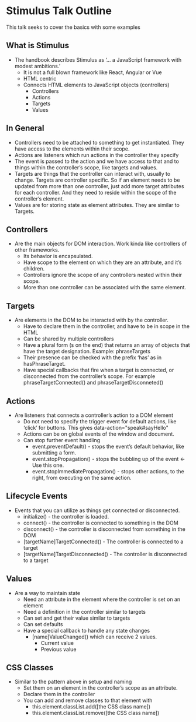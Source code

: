 # Stimulus Talk Outline

This talk seeks to cover the basics with some examples

## What is Stimulus
* The handbook describes Stimulus as ‘... a JavaScript framework with modest ambitions.’ 
  * It is not a full blown framework like React, Angular or Vue
  * HTML centric
  * Connects HTML elements to JavaScript objects (controllers)
    * Controllers
    * Actions
    * Targets
    * Values

## In General
* Controllers need to be attached to something to get instantiated. They have access to the elements within their scope.
* Actions are listeners which run actions in the controller they specify
* The event is passed to the action and we have access to that and to things within the controller’s scope, like targets and values.
* Targets are things that the controller can interact with, usually to change. Targets are controller specific. So if an element needs to be updated from more than one controller, just add more target attributes for each controller. And they need to reside within the scope of the controller’s element.
* Values are for storing state as element attributes. They are similar to Targets.

## Controllers
* Are the main objects for DOM interaction. Work kinda like controllers of other frameworks. 
  * Its behavior is encapsulated.
  * Have scope to the element on which they are an attribute, and it’s children.
  * Controllers ignore the scope of any controllers nested within their scope.
  * More than one controller can be associated with the same element.

## Targets
* Are elements in the DOM to be interacted with by the controller.
  * Have to declare them in the controller, and have to be in scope in the HTML
  * Can be shared by multiple controllers
  * Have a plural form (s on the end) that returns an array of objects that have the target designation. Example: phraseTargets
  * Their presence can be checked with the prefix ‘has’ as in hasPhraseTarget.
  * Have special callbacks that fire when a target is connected, or disconnected from the controller’s scope. For example phraseTargetConnected() and phraseTargetDisconneted()

## Actions
* Are listeners that connects a controller’s action to a DOM element
  * Do not need to specify the trigger event for default actions, like ‘click’ for buttons. This gives data-action="speak#sayHello"
  * Actions can be on global events of the window and document.
  * Can stop further event handling 
    * event.preventDefault() - stops the event’s default behavior, like submitting a form.
    * event.stopPropagation() - stops the bubbling up of the event <- Use this one.
    * event.stopImmediatePropagation() - stops other actions, to the right, from executing on the same action.

## Lifecycle Events
* Events that you can utilize as things get connected or disconnected.
  * initialize() - the controller is loaded.
  * connect() - the controller is connected to something in the DOM
  * disconnect() - the controller is disconnected from something in the DOM
  * \[targetName\]TargetConnected() - The controller is connected to a target
  * \[targetName\]TargetDisconnected() - The controller is disconnected to a target

## Values
* Are a way to maintain state
  * Need an attribute in the element where the controller is set on an element
  * Need a definition in the controller similar to targets
  * Can set and get their value similar to targets
  * Can set defaults
  * Have a special callback to handle any state changes
    * \[name\]ValueChanged() which can receive 2 values.
      * Current value
      * Previous value

## CSS Classes
* Similar to the pattern above in setup and naming
  * Set them on an element in the controller’s scope as an attribute.
  * Declare them in the controller
  * You can add and remove classes to that element with
    * this.element.classList.add([the CSS class name])
    * this.element.classList.remove([the CSS class name])
